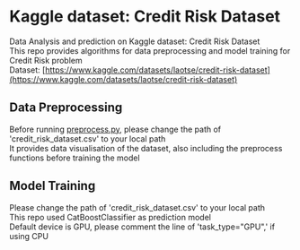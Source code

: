 # Kaggle dataset: Credit Risk Dataset
Data Analysis and prediction on Kaggle dataset: Credit Risk Dataset  
This repo provides algorithms for data preprocessing and model training for Credit Risk problem  
Dataset: [https://www.kaggle.com/datasets/laotse/credit-risk-dataset](https://www.kaggle.com/datasets/laotse/credit-risk-dataset)

## Data Preprocessing
Before running [preprocess.py](preprocess.py), please change the path of 'credit_risk_dataset.csv' to your local path  
It provides data visualisation of the dataset, also including the preprocess functions before training the model  

## Model Training
Please change the path of 'credit_risk_dataset.csv' to your local path  
This repo used CatBoostClassifier as prediction model  
Default device is GPU, please comment the line of 'task_type="GPU",' if using CPU



